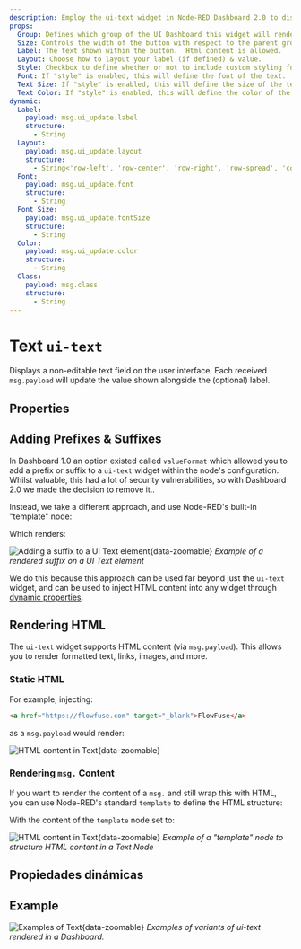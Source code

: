 ```yaml
---
description: Employ the ui-text widget in Node-RED Dashboard 2.0 to display static or dynamic text content elegantly on your dashboard.
props:
  Group: Defines which group of the UI Dashboard this widget will render in.
  Size: Controls the width of the button with respect to the parent group. Maximum value is the width of the group.
  Label: The text shown within the button.  Html content is allowed.
  Layout: Choose how to layout your label (if defined) & value.
  Style: Checkbox to define whether or not to include custom styling for the text. Enabling this will then show the below options.
  Font: If "style" is enabled, this will define the font of the text.
  Text Size: If "style" is enabled, this will define the size of the text.
  Text Color: If "style" is enabled, this will define the color of the text.
dynamic:
  Label:
    payload: msg.ui_update.label
    structure:
      - String
  Layout:
    payload: msg.ui_update.layout
    structure:
      - String<'row-left', 'row-center', 'row-right', 'row-spread', 'col-center'>
  Font:
    payload: msg.ui_update.font
    structure:
      - String
  Font Size:
    payload: msg.ui_update.fontSize
    structure:
      - String
  Color:
    payload: msg.ui_update.color
    structure:
      - String
  Class:
    payload: msg.class
    structure:
      - String
---
```


<script setup>
    import { ref } from 'vue'
    import FlowViewer from '../../components/FlowViewer.vue'
    import ExampleSuffix from '../../examples/ui-text-suffix.json'
    import ExampleHTMLInjection from '../../examples/ui-text-html-injection.json'
    import TryDemo from "./../../components/TryDemo.vue"

    const examples = ref({
      'suffix': ExampleSuffix,
      'html-injection': ExampleHTMLInjection
    })
</script>

<TryDemo href="text">

# Text `ui-text`

</TryDemo>

Displays a non-editable text field on the user interface. Each received `msg.payload` will update the value shown alongside the (optional) label.

## Properties

<PropsTable/>

## Adding Prefixes & Suffixes

In Dashboard 1.0 an option existed called `valueFormat` which allowed you to add a prefix or suffix to a `ui-text` widget within the node's configuration. Whilst valuable, this had a lot of security vulnerabilities, so with Dashboard 2.0 we made the decision to remove it..

Instead, we take a different approach, and use Node-RED's built-in "template" node:

<FlowViewer :flow="examples['suffix']" height="200px" />

Which renders:

![Adding a suffix to a UI Text element](/images/node-examples/ui-text-prefix.gif "Adding a suffix to a UI Text element"){data-zoomable}
_Example of a rendered suffix on a UI Text element_

We do this because this approach can be used far beyond just the `ui-text` widget, and can be used to inject HTML content into any widget through [dynamic properties](../../user/dynamic-properties.md).

## Rendering HTML

The `ui-text` widget supports HTML content (via `msg.payload`). This allows you to render formatted text, links, images, and more.

### Static HTML

For example, injecting:

```html
<a href="https://flowfuse.com" target="_blank">FlowFuse</a>
```

as a `msg.payload` would render:

![HTML content in Text](/images/node-examples/ui-text-html-injection.png "HTML Injection in Text"){data-zoomable}

### Rendering `msg.` Content

If you want to render the content of a `msg.` and still wrap this with HTML, you can use Node-RED's standard `template` to define the HTML structure:

<FlowViewer :flow="examples['html-injection']" height="200px"/>

With the content of the `template` node set to:

![HTML content in Text](/images/node-examples/ui-text-html-example.png "HTML Injection in Text"){data-zoomable}
_Example of a "template" node to structure HTML content in a Text Node_

## Propiedades dinámicas

<DynamicPropsTable/>

## Example

![Examples of Text](/images/node-examples/ui-text.png "Examples of Text"){data-zoomable}
_Examples of variants of ui-text rendered in a Dashboard._
